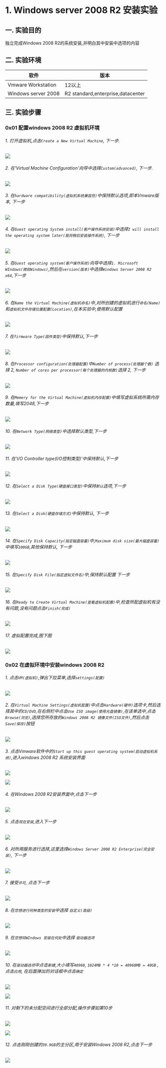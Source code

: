 # 1. Windows server 2008 R2 安装实验

## 一. 实验目的
独立完成Windows 2008 R2的系统安装,并明白其中安装中选项的内容

## 二. 实验环境

|软件|版本|
|----|----|
|Vmware Workstation| 12以上 |
|Windows server 2008| R2 standard,enterprise,datacenter|

## 三. 实验步骤

### 0x01 配置windows 2008 R2 虚拟机环境
###### 1. 打开虚拟机,点击`Create a New Virtual Machine`, 下一步.

![](/windows/win2008R2/base/image/vmware-1.png)

###### 2. 在'Virtual Machine Configuration'向导中选择`Custom(advanced)`, 下一步.

![](/windows/win2008R2/base/image/vmware-3.png)

###### 3. 在`hardware compatibility(虚拟机系统兼容性)`中保持默认选项,即本Vmware版本, 下一步

![](/windows/win2008R2/base/image/vmware-4.png)

###### 4. 在`Guest operating System install(客户操作系统安装)`中选择`I will install the operating system later(我将稍后安装操作系统)`, 下一步

![](/windows/win2008R2/base/image/vmware-5.png)

###### 5. 在`Guest operating system(客户操作系统)`向导中选择`1. Microsoft WIndows(微软Windows)`,然后在`version(版本)`中选择`Windows Server 2008 R2 x64`,下一步

![](/windows/win2008R2/base/image/vmware-6.png)

###### 6. 在`Name the Virtual Machine(虚拟机命名)`中,对所创建的虚拟机进行`命名(Name)`和`虚拟机文件存储位置配置(Location)`,在本实验中,使用默认配置

![](/windows/win2008R2/base/image/vmware-7.png)

###### 7. 在`firmware Type(固件类型)`中保持默认,下一步

![](/windows/win2008R2/base/image/vmware-8.png)

###### 8. 在`Processor configuration(处理器配置)`中`Number of process(处理器个数)` 选择 2, `Number of cores per processor(每个处理器的内核数)`选择 2, 下一步

![](/windows/win2008R2/base/image/vmware-9.png)

###### 9. 在`Memery for the Virtual Machine(虚拟机内存配置)`中填写虚拟系统所需内存数量,填写2048,下一步

![](/windows/win2008R2/base/image/vmware-10.png)

###### 10. 在`Network Type(网络类型)`中选择默认类型,下一步

![](/windows/win2008R2/base/image/vmware-11.png)

###### 11. 在'I/O Controller type(I/O控制类型)'中保持默认,下一步

![](/windows/win2008R2/base/image/vmware-12.png)

###### 12. 在`Select a Disk Type(硬盘接口类型)`中保持`默认`选项,下一步

![](/windows/win2008R2/base/image/vmware-13.png)

###### 13. 在`Select a Disk(硬盘存储方式)`中保持默认, 下一步

![](/windows/win2008R2/base/image/vmware-14.png)

###### 14. 在`Specify Disk Capacity(指定磁盘容量)`中,`Maximum disk size(最大磁盘容量)`中填写`100GB`,其他保持默认, 下一步

![](/windows/win2008R2/base/image/vmware-15.png)

###### 15. 在`Specify Disk File(指定虚拟文件名)`中,保持默认配置 下一步

![](/windows/win2008R2/base/image/vmware-16.png)

###### 16. 在`Ready to Create Virtual Machine(查看虚拟机配置)`中,检查所配虚拟机有没有问题,没有问题点击`Finish(完成)`

![](/windows/win2008R2/base/image/vmware-17.png)

###### 17. 虚拟配置完成,图下图

![](/windows/win2008R2/base/image/vmware-18.png)

### 0x02 在虚拟环境中安装windows 2008 R2

###### 1. 点击`VM(虚拟机)`,弹出下拉菜单,选择`settings(配置)`

![](/windows/win2008R2/base/image/vmware-19.png)

###### 2. 在`Virtual Machine Settings(虚拟机配置)`中点击`Hardware(硬件)`选项卡,然后选择其中的`CD/DVD`,在右侧栏中点击`Use ISO image(使用光盘镜像)`,在该单选中,点击`Browse(浏览)`,选择您所存放的`Windows 2008 R2 镜像文件(ISO文件)`,然后点击`Save(保存)`按钮

![](/windows/win2008R2/base/image/vmware-20.png)

###### 3. 点击Vmware软件中的`Start up this guest operating system(启动虚拟机系统)`,进入windows 2008 R2 系统安装界面

![](/windows/win2008R2/base/image/vmware-21.png)

![](/windows/win2008R2/base/image/vmware-22.png)



###### 4. 在Windows 2008 R2安装界面中,点击下一步

![](/windows/win2008R2/base/image/r2install-1.png)

###### 5. 点击`现在安装`,进入下一步

![](/windows/win2008R2/base/image/r2install-2.png)

###### 6. 对所用服务进行选择,这里选择`Windows Server 2008 R2 Enterprise(完全安装)`, 下一步

![](/windows/win2008R2/base/image/r2install-3.png)

###### 7. 接受`许可`, 点击下一步

![](/windows/win2008R2/base/image/r2install-4.png)

###### 8. 在`您想进行何种类型的安装`中选择 `自定义(高级)`

![](/windows/win2008R2/base/image/r2install-5.png)

###### 9. 在`您想将WIndows 安装在何处`中选择 `驱动器选项`

![](/windows/win2008R2/base/image/r2install-6.png)

###### 10. 在`驱动器选项`中点击`新建`,大小填写`40960`, `1024MB * 4 *10 = 40960MB = 40GB` , 点击`应用`, 在后面弹出的对话框中点击`确定`

![](/windows/win2008R2/base/image/r2install-7.png)

![](/windows/win2008R2/base/image/r2install-8.png)

###### 11. 对剩下的未分配空间进行全部分配,操作步骤如第10步

![](/windows/win2008R2/base/image/r2install-9.png)

![](/windows/win2008R2/base/image/r2install-10.png)

###### 12. 点击刚刚创建的`39.9GB`的主分区,用于安装Windows 2008 R2,点击下一步

![](/windows/win2008R2/base/image/r2install-11.png)












